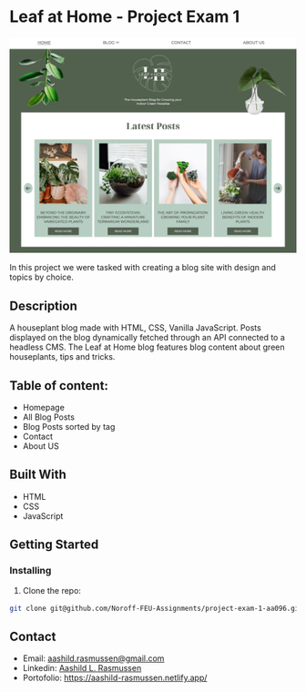 # Leaf at Home - Project Exam 1  

![image](/Images/leafathome.webp)

In this project we were tasked with creating a blog site with design and topics by choice.  

## Description

A houseplant blog made with HTML, CSS, Vanilla JavaScript. Posts displayed on the blog dynamically fetched through an API connected to a headless CMS. The Leaf at Home blog features blog content about green houseplants, tips and tricks.

## Table of content: 

- Homepage
- All Blog Posts
- Blog Posts sorted by tag
- Contact
- About US

## Built With

- HTML
- CSS
- JavaScript

## Getting Started

### Installing

1. Clone the repo:

```bash
git clone git@github.com/Noroff-FEU-Assignments/project-exam-1-aa096.git
```

## Contact
- Email: aashild.rasmussen@gmail.com
- Linkedin: [Aashild L. Rasmussen](www.linkedin.com/in/aashild-lauvland-rasmussen-8494a91ba)
- Portofolio: https://aashild-rasmussen.netlify.app/
